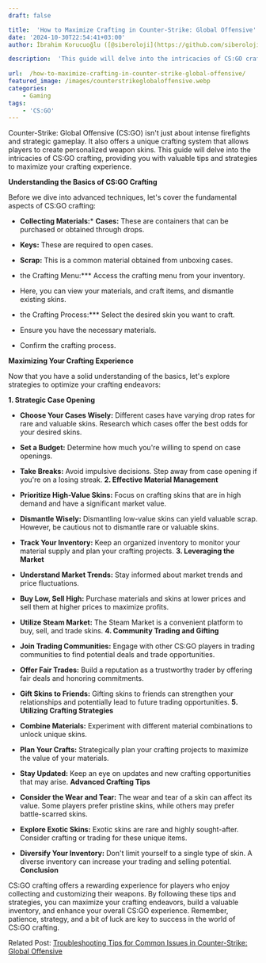 ```yaml
---
draft: false

title:  'How to Maximize Crafting in Counter-Strike: Global Offensive'
date: '2024-10-30T22:54:41+03:00'
author: İbrahim Korucuoğlu ([@siberoloji](https://github.com/siberoloji))

description:  'This guide will delve into the intricacies of CS:GO crafting, providing you with valuable tips and strategies to maximize your crafting experience.' 
 
url:  /how-to-maximize-crafting-in-counter-strike-global-offensive/
featured_image: /images/counterstrikeglobaloffensive.webp
categories:
    - Gaming
tags:
    - 'CS:GO'
---
```



Counter-Strike: Global Offensive (CS:GO) isn't just about intense firefights and strategic gameplay. It also offers a unique crafting system that allows players to create personalized weapon skins. This guide will delve into the intricacies of CS:GO crafting, providing you with valuable tips and strategies to maximize your crafting experience.



**Understanding the Basics of CS:GO Crafting**



Before we dive into advanced techniques, let's cover the fundamental aspects of CS:GO crafting:


* **Collecting Materials:*** **Cases:** These are containers that can be purchased or obtained through drops.

* **Keys:** These are required to open cases.

* **Scrap:** This is a common material obtained from unboxing cases.



* the Crafting Menu:*** Access the crafting menu from your inventory.

* Here, you can view your materials, and craft items, and dismantle existing skins.



* the Crafting Process:*** Select the desired skin you want to craft.

* Ensure you have the necessary materials.

* Confirm the crafting process.

**Maximizing Your Crafting Experience**



Now that you have a solid understanding of the basics, let's explore strategies to optimize your crafting endeavors:



**1. Strategic Case Opening**


* **Choose Your Cases Wisely:** Different cases have varying drop rates for rare and valuable skins. Research which cases offer the best odds for your desired skins.

* **Set a Budget:** Determine how much you're willing to spend on case openings.

* **Take Breaks:** Avoid impulsive decisions. Step away from case opening if you're on a losing streak.
**2. Effective Material Management**


* **Prioritize High-Value Skins:** Focus on crafting skins that are in high demand and have a significant market value.

* **Dismantle Wisely:** Dismantling low-value skins can yield valuable scrap. However, be cautious not to dismantle rare or valuable skins.

* **Track Your Inventory:** Keep an organized inventory to monitor your material supply and plan your crafting projects.
**3. Leveraging the Market**


* **Understand Market Trends:** Stay informed about market trends and price fluctuations.

* **Buy Low, Sell High:** Purchase materials and skins at lower prices and sell them at higher prices to maximize profits.

* **Utilize Steam Market:** The Steam Market is a convenient platform to buy, sell, and trade skins.
**4. Community Trading and Gifting**


* **Join Trading Communities:** Engage with other CS:GO players in trading communities to find potential deals and trade opportunities.

* **Offer Fair Trades:** Build a reputation as a trustworthy trader by offering fair deals and honoring commitments.

* **Gift Skins to Friends:** Gifting skins to friends can strengthen your relationships and potentially lead to future trading opportunities.
**5. Utilizing Crafting Strategies**


* **Combine Materials:** Experiment with different material combinations to unlock unique skins.

* **Plan Your Crafts:** Strategically plan your crafting projects to maximize the value of your materials.

* **Stay Updated:** Keep an eye on updates and new crafting opportunities that may arise.
**Advanced Crafting Tips**


* **Consider the Wear and Tear:** The wear and tear of a skin can affect its value. Some players prefer pristine skins, while others may prefer battle-scarred skins.

* **Explore Exotic Skins:** Exotic skins are rare and highly sought-after. Consider crafting or trading for these unique items.

* **Diversify Your Inventory:** Don't limit yourself to a single type of skin. A diverse inventory can increase your trading and selling potential.
**Conclusion**



CS:GO crafting offers a rewarding experience for players who enjoy collecting and customizing their weapons. By following these tips and strategies, you can maximize your crafting endeavors, build a valuable inventory, and enhance your overall CS:GO experience. Remember, patience, strategy, and a bit of luck are key to success in the world of CS:GO crafting.



Related Post: <a href="https://www.siberoloji.com/troubleshooting-tips-for-common-issues-in-counter-strike-global-offensive/" target="_blank" rel="noreferrer noopener">Troubleshooting Tips for Common Issues in Counter-Strike: Global Offensive</a>
